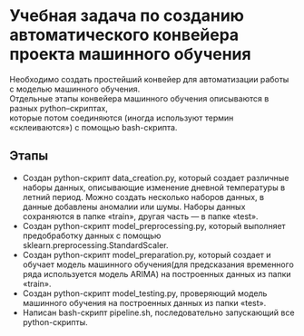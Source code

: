 # Учебная задача по созданию автоматического конвейера проекта машинного обучения

Необходимо создать простейший конвейер для автоматизации работы с моделью машинного обучения.<br>
Отдельные этапы конвейера машинного обучения описываются в разных python–скриптах,<br>
которые потом соединяются (иногда используют термин «склеиваются») с помощью bash-скрипта.<br>

## Этапы
* Создан python-скрипт data_creation.py, который создает различные наборы данных, описывающие изменение дневной температуры в летний период. Можно создать несколько наборов данных, в данные добавлены аномалии или шумы. 
Наборы данных сохраняются в папке «train», другая часть — в папке «test».
* Создан python-скрипт model_preprocessing.py, который выполняет предобработку данных с помощью sklearn.preprocessing.StandardScaler.
* Создан python-скрипт model_preparation.py, который создает и обучает модель машинного обучения(для предсказания временного ряда используется модель ARIMA) на построенных данных из папки «train».
* Создан python-скрипт model_testing.py, проверяющий модель машинного обучения на построенных данных из папки «test».
* Написан bash-скрипт pipeline.sh, последовательно запускающий все python-скрипты.
